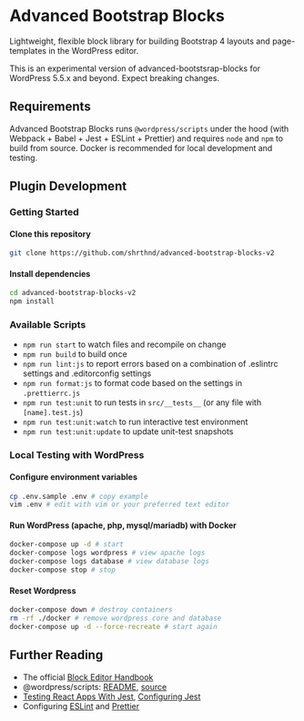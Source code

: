 # Advanced Bootstrap Blocks

Lightweight, flexible block library for building Bootstrap 4 layouts and 
page-templates in the WordPress editor. 

This is an experimental version of advanced-bootstsrap-blocks for WordPress 
5.5.x and beyond. Expect breaking changes.

## Requirements

Advanced Bootstrap Blocks runs `@wordpress/scripts` under the hood (with Webpack + Babel + Jest + ESLint + Prettier) and requires `node` and `npm` to build from source. Docker is recommended for local development and testing. 

## Plugin Development

### Getting Started

#### Clone this repository

  ```sh
  git clone https://github.com/shrthnd/advanced-bootstrap-blocks-v2
  ```

#### Install dependencies

  ```sh
  cd advanced-bootstrap-blocks-v2
  npm install
  ```

### Available Scripts

* `npm run start` to watch files and recompile on change
* `npm run build` to build once
* `npm run lint:js` to report errors based on a combination of .eslintrc 
settings and .editorconfig settings
* `npm run format:js` to format code based on the 
settings in `.prettierrc.js`
* `npm run test:unit` to run tests in `src/__tests__` (or any 
file with `[name].test.js`)
* `npm run test:unit:watch` to run interactive test environment
* `npm run test:unit:update` to update unit-test snapshots

### Local Testing with WordPress

#### Configure environment variables 

  ```sh
  cp .env.sample .env # copy example
  vim .env # edit with vim or your preferred text editor
  ```

#### Run WordPress (apache, php, mysql/mariadb) with Docker 

  ```sh 
  docker-compose up -d # start
  docker-compose logs wordpress # view apache logs
  docker-compose logs database # view database logs
  docker-compose stop # stop
  ```
  
#### Reset Wordpress

  ```sh
  docker-compose down # destroy containers
  rm -rf ./docker # remove wordpress core and database
  docker-compose up -d --force-recreate # start again
  ```

## Further Reading

* The official [Block Editor Handbook](https://developer.wordpress.org/block-editor/)
* @wordpress/scripts:  [README](https://github.com/WordPress/gutenberg/blob/master/packages/scripts/README.md), [source](https://github.com/WordPress/gutenberg/blob/master/packages/scripts/config/jest-unit.config.js)
* [Testing React Apps With Jest](https://jestjs.io/docs/en/tutorial-react), [Configuring Jest](https://jestjs.io/docs/en/configuration)
* Configuring [ESLint](https://eslint.org/docs/user-guide/configuring) and [Prettier](https://prettier.io/docs/en/configuration.html)